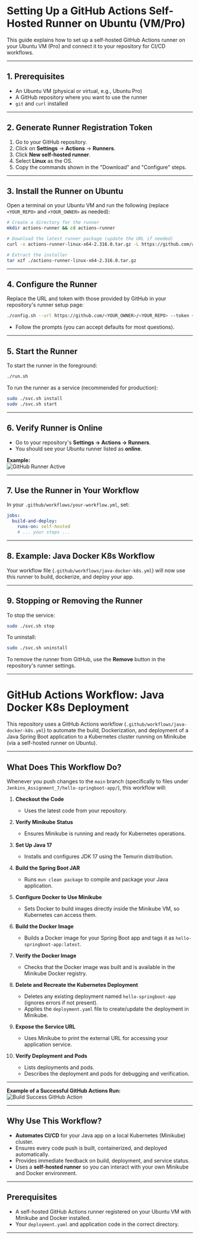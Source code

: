 # Setting Up a GitHub Actions Self-Hosted Runner on Ubuntu (VM/Pro)

This guide explains how to set up a self-hosted GitHub Actions runner on your Ubuntu VM (Pro) and connect it to your repository for CI/CD workflows.

---

## 1. Prerequisites

- An Ubuntu VM (physical or virtual, e.g., Ubuntu Pro)
- A GitHub repository where you want to use the runner
- `git` and `curl` installed

---

## 2. Generate Runner Registration Token

1. Go to your GitHub repository.
2. Click on **Settings** → **Actions** → **Runners**.
3. Click **New self-hosted runner**.
4. Select **Linux** as the OS.
5. Copy the commands shown in the "Download" and "Configure" steps.

---

## 3. Install the Runner on Ubuntu

Open a terminal on your Ubuntu VM and run the following (replace `<YOUR_REPO>` and `<YOUR_OWNER>` as needed):

```sh
# Create a directory for the runner
mkdir actions-runner && cd actions-runner

# Download the latest runner package (update the URL if needed)
curl -o actions-runner-linux-x64-2.316.0.tar.gz -L https://github.com/actions/runner/releases/download/v2.316.0/actions-runner-linux-x64-2.316.0.tar.gz

# Extract the installer
tar xzf ./actions-runner-linux-x64-2.316.0.tar.gz
```

---

## 4. Configure the Runner

Replace the URL and token with those provided by GitHub in your repository's runner setup page:

```sh
./config.sh --url https://github.com/<YOUR_OWNER>/<YOUR_REPO> --token <YOUR_TOKEN>
```

- Follow the prompts (you can accept defaults for most questions).

---

## 5. Start the Runner

To start the runner in the foreground:

```sh
./run.sh
```

To run the runner as a service (recommended for production): 

```sh
sudo ./svc.sh install
sudo ./svc.sh start
```

---

## 6. Verify Runner is Online

- Go to your repository's **Settings → Actions → Runners**.
- You should see your Ubuntu runner listed as **online**.

**Example:**  
![GitHub Runner Active](Github_runner_active.png)

---

## 7. Use the Runner in Your Workflow

In your `.github/workflows/your-workflow.yml`, set:

```yaml
jobs:
  build-and-deploy:
    runs-on: self-hosted
    # ... your steps ...
```

---

## 8. Example: Java Docker K8s Workflow

Your workflow file (`.github/workflows/java-docker-k8s.yml`) will now use this runner to build, dockerize, and deploy your app.

---

## 9. Stopping or Removing the Runner

To stop the service:

```sh
sudo ./svc.sh stop
```

To uninstall:

```sh
sudo ./svc.sh uninstall
```

To remove the runner from GitHub, use the **Remove** button in the repository's runner settings.

---

# GitHub Actions Workflow: Java Docker K8s Deployment

This repository uses a GitHub Actions workflow (`.github/workflows/java-docker-k8s.yml`) to automate the build, Dockerization, and deployment of a Java Spring Boot application to a Kubernetes cluster running on Minikube (via a self-hosted runner on Ubuntu).

---

## What Does This Workflow Do?

Whenever you push changes to the `main` branch (specifically to files under `Jenkins_Assignment_7/hello-springboot-app/`), this workflow will:

1. **Checkout the Code**
   - Uses the latest code from your repository.

2. **Verify Minikube Status**
   - Ensures Minikube is running and ready for Kubernetes operations.

3. **Set Up Java 17**
   - Installs and configures JDK 17 using the Temurin distribution.

4. **Build the Spring Boot JAR**
   - Runs `mvn clean package` to compile and package your Java application.

5. **Configure Docker to Use Minikube**
   - Sets Docker to build images directly inside the Minikube VM, so Kubernetes can access them.

6. **Build the Docker Image**
   - Builds a Docker image for your Spring Boot app and tags it as `hello-springboot-app:latest`.

7. **Verify the Docker Image**
   - Checks that the Docker image was built and is available in the Minikube Docker registry.

8. **Delete and Recreate the Kubernetes Deployment**
   - Deletes any existing deployment named `hello-springboot-app` (ignores errors if not present).
   - Applies the `deployment.yaml` file to create/update the deployment in Minikube.

9. **Expose the Service URL**
   - Uses Minikube to print the external URL for accessing your application service.

10. **Verify Deployment and Pods**
    - Lists deployments and pods.
    - Describes the deployment and pods for debugging and verification.

---

**Example of a Successful GitHub Actions Run:**  
![Build Success GitHub Action](build_success_gitAction.png)

---

## Why Use This Workflow?

- **Automates CI/CD** for your Java app on a local Kubernetes (Minikube) cluster.
- Ensures every code push is built, containerized, and deployed automatically.
- Provides immediate feedback on build, deployment, and service status.
- Uses a **self-hosted runner** so you can interact with your own Minikube and Docker environment.

---

## Prerequisites

- A self-hosted GitHub Actions runner registered on your Ubuntu VM with Minikube and Docker installed.
- Your `deployment.yaml` and application code in the correct directory.

---